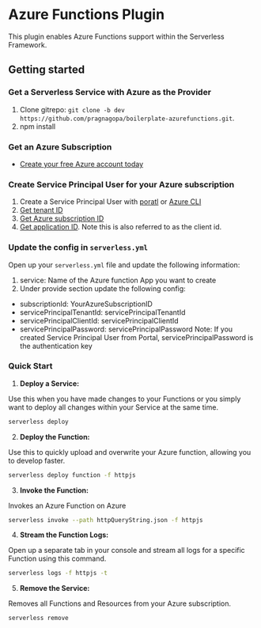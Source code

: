 # Azure Functions Plugin 

This plugin enables Azure Functions support within the Serverless Framework.

## Getting started


### Get a Serverless Service with Azure as the Provider

1. Clone gitrepo: `git clone -b dev https://github.com/pragnagopa/boilerplate-azurefunctions.git`.
2. npm install

### Get an Azure Subscription
 - <a href="https://azure.microsoft.com/en-us/free/?b=17.01" target="_blank">Create your free Azure account today</a>

### Create Service Principal User for your Azure subscription
1. Create a Service Principal User with <a href="https://docs.microsoft.com/en-us/azure/azure-resource-manager/resource-group-create-service-principal-portal" target="_blank">poratl</a> or <a href="https://docs.microsoft.com/en-us/azure/azure-resource-manager/resource-group-authenticate-service-principal-cli" target="_blank">Azure CLI</a>
2. <a href="https://docs.microsoft.com/en-us/azure/azure-resource-manager/resource-group-create-service-principal-portal#get-tenant-id" target="_blank">Get tenant ID</a>
3. <a href="https://blogs.msdn.microsoft.com/mschray/2015/05/13/getting-your-azure-guid-subscription-id/" target="_blank">Get Azure subscription ID</a>
4. <a href="https://docs.microsoft.com/en-us/azure/azure-resource-manager/resource-group-create-service-principal-portal#get-application-id-and-authentication-key" target="_blank">Get application ID</a>. Note this is also referred to as the client id.

### Update the config in `serverless.yml`

Open up your `serverless.yml` file and update the following information:

1. service: Name of the Azure function App you want to create
2. Under provide section update the following config:
  - subscriptionId: YourAzureSubscriptionID
  - servicePrincipalTenantId: servicePrincipalTenantId
  - servicePrincipalClientId: servicePrincipalClientId
  - servicePrincipalPassword: servicePrincipalPassword
Note: If you created Service Principal User from Portal, servicePrincipalPassword is the authentication key

### Quick Start

1. **Deploy a Service:**

  Use this when you have made changes to your Functions or you simply want to deploy all changes within your Service at the same time.
  ```bash
  serverless deploy
  ```

2. **Deploy the Function:**

  Use this to quickly upload and overwrite your Azure function, allowing you to develop faster.
  ```bash
  serverless deploy function -f httpjs
  ```

3. **Invoke the Function:**

  Invokes an Azure Function on Azure
  ```bash
  serverless invoke --path httpQueryString.json -f httpjs
  ```

4. **Stream the Function Logs:**

  Open up a separate tab in your console and stream all logs for a specific Function using this command.
  ```bash
  serverless logs -f httpjs -t
  ```

5. **Remove the Service:**

  Removes all Functions and Resources from your Azure subscription.
  ```bash
  serverless remove
